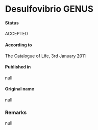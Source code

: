 # Desulfovibrio GENUS

#### Status
ACCEPTED

#### According to
The Catalogue of Life, 3rd January 2011

#### Published in
null

#### Original name
null

### Remarks
null